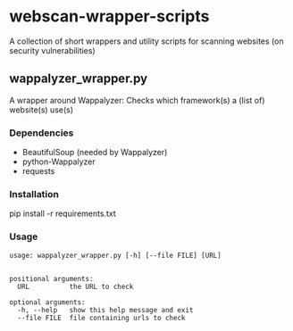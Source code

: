 # webscan-wrapper-scripts
A collection of short wrappers and utility scripts for scanning websites (on security vulnerabilities)


## wappalyzer_wrapper.py
A wrapper around Wappalyzer: Checks which framework(s) a (list of) website(s) use(s)


### Dependencies
* BeautifulSoup (needed by Wappalyzer)
* python-Wappalyzer
* requests


### Installation
pip install -r requirements.txt


### Usage
```
usage: wappalyzer_wrapper.py [-h] [--file FILE] [URL]


positional arguments:
  URL          the URL to check

optional arguments:
  -h, --help   show this help message and exit
  --file FILE  file containing urls to check
  ```
